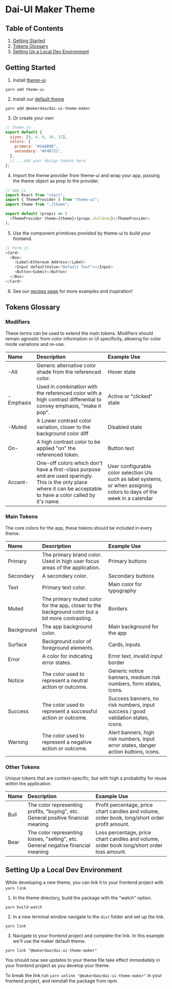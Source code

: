 # Dai-UI Maker Theme

## Table of Contents

1. [Getting Started](#getting-started)
2. [Tokens Glossary](#tokens-glossary)
3. [Setting Up a Local Dev Environment](#setting-up-a-local-dev-environment)

## Getting Started

1. Install [theme-ui][]

`yarn add theme-ui`

2.  Install our [default theme][]

`yarn add @makerdao/dai-ui-theme-maker`

3.  Or create your own

```js
// theme.js
export default {
  sizes: [0, 4, 8, 16, 32],
  colors: {
    primary: "#1AAB9B",
    secondary: "#F4B731",
  },
  // ...add your design tokens here
};
```

4. Import the theme provider from theme-ui and wrap your app, passing the theme object as prop to the provider.

```js
// app.js
import React from "react";
import { ThemeProvider } from "theme-ui";
import theme from "./theme";

export default (props) => (
  <ThemeProvider theme={theme}>{props.children}</ThemeProvider>
);
```

5. Use the component primitives provided by theme-ui to build your frontend.

```js
// Form.js
<Card>
  <Box>
    <Label>Ethereum Address</Label>
    <Input defaultValue="Default Text"></Input>
    <Button>Submit</Button>
  </Box>
</Card>
```

6. See our [recipes page][] for more examples and inspiration!

[recipes page]: https://design-system.mkr-js-prod.now.sh/recipes
[theme-ui]: https://github.com/system-ui/theme-ui
[default theme]: https://github.com/makerdao/dai-ui/blob/initial-documentation/packages/dai-ui-theme-maker/lib/index.js

## Tokens Glossary

### Modifiers

These terms can be used to extend the main tokens. Modifiers should remain agnostic from color information or UI specificity, allowing for color mode variations and re-use.

| Name      | Description                                                                                                                                                          | Example Use                                                                                                             |
| :-------- | :------------------------------------------------------------------------------------------------------------------------------------------------------------------- | :---------------------------------------------------------------------------------------------------------------------- |
| -Alt      | Generic alternative color shade from the referenced color.                                                                                                           | Hover state                                                                                                             |
| -Emphasis | Used in combination with the referenced color with a high contrast differential to convey emphasis, "make it pop".                                                   | Active or "clicked" state                                                                                               |
| -Muted    | A Lower contrast color variation, closer to the background color diff                                                                                                | Disabled state                                                                                                          |
| On-       | A high contrast color to be applied "on" the referenced token.                                                                                                       | Button text                                                                                                             |
| Accent-   | One-off colors which don't have a first-class purpose and are used sparingly. This is the only place where it can be acceptable to have a color called by it's name. | User configurable color selection UIs such as label systems, or when assigning colors to days of the week in a calendar |

### Main Tokens

The core colors for the app, these tokens should be included in every theme.

| Name       | Description                                                                                     | Example Use                                                                         |
| :--------- | :---------------------------------------------------------------------------------------------- | :---------------------------------------------------------------------------------- |
| Primary    | The primary brand color. Used in high user focus areas of the application.                      | Primary buttons                                                                     |
| Secondary  | A secondary color.                                                                              | Secondary buttons                                                                   |
| Text       | Primary text color.                                                                             | Main color for typography                                                           |
| Muted      | The primary muted color for the app, closer to the background color but a bit more contrasting. | Borders                                                                             |
| Background | The app background color.                                                                       | Main background for the app                                                         |
| Surface    | Background color of foreground elements.                                                        | Cards, inputs                                                                       |
| Error      | A color for indicating error states.                                                            | Error text, invalid input border                                                    |
| Notice     | The color used to represent a neutral action or outcome.                                        | Generic notice banners, medium risk numbers, form states, icons.                    |
| Success    | The color used to represent a successful action or outcome.                                     | Success banners, no risk numbers, input success / good validation states, icons.    |
| Warning    | The color used to represent a negative action or outcome.                                       | Alert banners, high risk numbers, input error states, danger action buttons, icons. |

### Other Tokens

Unique tokens that are context-specific, but with high a probability for reuse within the application.

| Name | Description                                                                       | Example Use                                                                                    |
| :--- | :-------------------------------------------------------------------------------- | :--------------------------------------------------------------------------------------------- |
| Bull | The color representing profits, "buying", etc. General positive financial meaning | Profit percentage, price chart candles and volume, order book, long/short order profit amount. |
| Bear | The color representing losses, "selling", etc. General negative financial meaning | Loss percentage, price chart candles and volume, order book long/short order loss amount.      |

## Setting Up a Local Dev Environment

While developing a new theme, you can link it to your frontend project with `yarn link`.

1. In the theme directory, build the package with the "watch" option.

`yarn build:watch`

2. In a new terminal window navigate to the `dist` folder and set up the link.

`yarn link`

3. Navigate to your frontend project and complete the link. In this example we'll use the maker default theme.

`yarn link "@makerdao/dai-ui-theme-maker"`

You should now see updates to your theme file take effect immediately in your frontend project as you develop your theme.

To break the link run `yarn unlink "@makerdao/dai-ui-theme-maker"` in your frontend project, and reinstall the package from npm.
